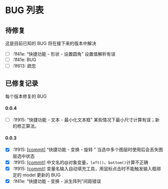 
# BUG 列表

## 待修复
这是目前已知的 BUG 将在接下来的版本中解决

- [ ] :1f41e:  “快捷功能 - 形状 - 设置圆角”  设置值解析有误
- [ ] :1f41e: BUG
- [ ] :1f613: 疏忽

## 已修复记录
每个版本修复的 BUG


#### 0.0.4
- [ ] :1f915:  “快捷功能 - 文本 - 最小化文本框” 某些情况下最小尺寸计算有误；新的修正算法。


#### 0.0.3
- [x] :1f915: [[commit]](https://github.com/nullice/UI-DNA/commit/a213cdff2abf99bea6136e6d50cca30a447f0829) “快捷功能 - 变换 - 旋转 ” 当选中多个图层时使用后会丢失图层选中状态
- [x] :1f915: [[commit]](https://github.com/nullice/UI-DNA/commit/a213cdff2abf99bea6136e6d50cca30a447f0829) 中文名的@对象变量，`left()`、`bottom()`计算不正确
- [x] :1f915: [[commit]](https://github.com/nullice/UI-DNA/commit/ddbbe85fd47499d50daff3ea49bded3ae7c8bb6b) 变量名输入自动填充工具，用鼠标点击时不能触发输入框绑定的 model 更新的 BUG
- [X] :1f41e: “快捷功能 - 变换 - 派生阵列”间距错误
